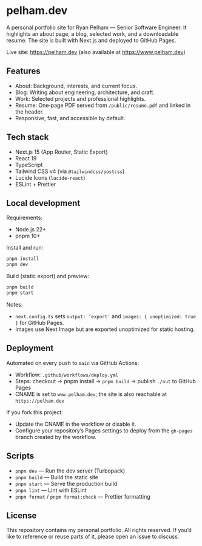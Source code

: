 # pelham.dev

A personal portfolio site for Ryan Pelham — Senior Software Engineer. It highlights an about page, a blog, selected work, and a downloadable resume. The site is built with Next.js and deployed to GitHub Pages.

Live site: https://pelham.dev (also available at https://www.pelham.dev)

## Features
- About: Background, interests, and current focus.
- Blog: Writing about engineering, architecture, and craft.
- Work: Selected projects and professional highlights.
- Resume: One‑page PDF served from `/public/resume.pdf` and linked in the header.
- Responsive, fast, and accessible by default.

## Tech stack
- Next.js 15 (App Router, Static Export)
- React 19
- TypeScript
- Tailwind CSS v4 (via `@tailwindcss/postcss`)
- Lucide Icons (`lucide-react`)
- ESLint + Prettier

## Local development
Requirements:
- Node.js 22+
- pnpm 10+

Install and run:

```bash
pnpm install
pnpm dev
```

Build (static export) and preview:

```bash
pnpm build
pnpm start
```

Notes:
- `next.config.ts` sets `output: 'export'` and `images: { unoptimized: true }` for GitHub Pages.
- Images use Next Image but are exported unoptimized for static hosting.

## Deployment
Automated on every push to `main` via GitHub Actions:
- Workflow: `.github/workflows/deploy.yml`
- Steps: checkout → pnpm install → `pnpm build` → publish `./out` to GitHub Pages
- CNAME is set to `www.pelham.dev`; the site is also reachable at `https://pelham.dev`

If you fork this project:
- Update the CNAME in the workflow or disable it.
- Configure your repository’s Pages settings to deploy from the `gh-pages` branch created by the workflow.

## Scripts
- `pnpm dev` — Run the dev server (Turbopack)
- `pnpm build` — Build the static site
- `pnpm start` — Serve the production build
- `pnpm lint` — Lint with ESLint
- `pnpm format` / `pnpm format:check` — Prettier formatting

## License
This repository contains my personal portfolio. All rights reserved. If you’d like to reference or reuse parts of it, please open an issue to discuss.
